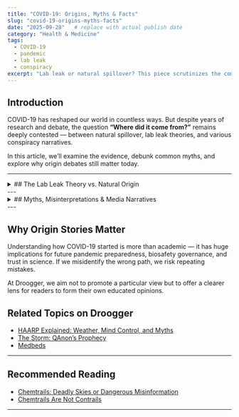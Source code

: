 ```yaml
---
title: "COVID-19: Origins, Myths & Facts"
slug: "covid-19-origins-myths-facts"
date: "2025-09-28"   # replace with actual publish date
category: "Health & Medicine"
tags:
  - COVID-19
  - pandemic
  - lab leak
  - conspiracy
excerpt: "Lab leak or natural spillover? This piece scrutinizes the competing theories, evidence, and enduring uncertainties behind COVID-19’s beginnings."
---
```


## Introduction

COVID-19 has reshaped our world in countless ways. But despite years of research and debate, the question **“Where did it come from?”** remains deeply contested — between natural spillover, lab leak theories, and various conspiracy narratives.

In this article, we’ll examine the evidence, debunk common myths, and explore why origin debates still matter today.

---

<details>
<summary>## The Lab Leak Theory vs. Natural Origin</summary>

Many believe SARS-CoV-2 emerged from a wildlife reservoir (e.g. bats), then jumped to humans via an intermediate host. Others argue an accidental lab leak in Wuhan is a more plausible path, citing circumstantial clues in genomic data and early outbreak investigations.  

Recent intelligence and scientific reviews have reopened discussions — the origin is far from settled. :contentReference[oaicite:0]{index=0}
</details>
---

<details>
<summary>## Myths, Misinterpretations & Media Narratives</summary>

| Myth |  Fact |
|---|---|
|"The virus was obviously engineered."| While some genomic features are unusual, there’s no consensus among experts that SARS-CoV-2 was engineered.| 
|“Once a lab leak is possible, it must be true.”  | Plausibility does not equal proof. Science requires robust evidence, not just speculation.


**Media Narratives:** 
- The framing of origin theories has been highly polarized. Some media outlets labeled lab leak theories as “disinformation” early on.

</details>
---

## Why Origin Stories Matter

Understanding how COVID-19 started is more than academic — it has huge implications for future pandemic preparedness, biosafety governance, and trust in science. If we misidentify the wrong path, we risk repeating mistakes.  

At Droogger, we aim not to promote a particular view but to offer a clearer lens for readers to form their own educated opinions.

## Related Topics on Droogger

- [HAARP Explained: Weather, Mind Control, and Myths](/haarp-explained-weather-mind-control-and-myths)  
- [The Storm: QAnon’s Prophecy](/the-storm-qanon-prophecy)  
- [Medbeds](http://192.168.0.162:3000/article/medbeds-quantum-healing)  

---

## Recommended Reading

- [Chemtrails: Deadly Skies or Dangerous Misinformation](https://irl.umsl.edu/cgi/viewcontent.cgi?article=1208&context=urs)  
- [Chemtrails Are Not Contrails](https://irl.umsl.edu/cgi/viewcontent.cgi?article=1208&context=urs)  

---